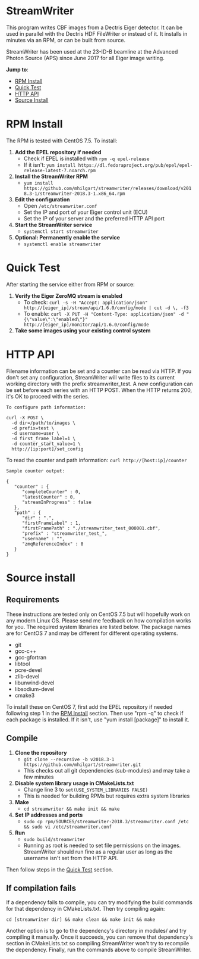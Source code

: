# StreamWriter

This program writes CBF images from a Dectris Eiger detector.  It can be used in parallel with the Dectris HDF FileWriter or instead of it.  It installs in minutes via an RPM, or can be built from source.

StreamWriter has been used at the 23-ID-B beamline at the Advanced Photon Source (APS) since June 2017 for all Eiger image writing.

**Jump to**:

- [RPM Install](#rpm-install)
- [Quick Test](#quick-test)
- [HTTP API](#http-api)
- [Source Install](#source-install)

# RPM Install

The RPM is tested with CentOS 7.5.  To install:

1. **Add the EPEL repository if needed**
   - Check if EPEL is installed with ``rpm -q epel-release``
   - If it isn't: ``yum install https://dl.fedoraproject.org/pub/epel/epel-release-latest-7.noarch.rpm``
2. **Install the StreamWriter RPM**
   - ``yum install https://github.com/mhilgart/streamwriter/releases/download/v2018.3-1/streamwriter-2018.3-1.x86_64.rpm``
3. **Edit the configuration**
   - Open ``/etc/streamwriter.conf``
   - Set the IP and port of your Eiger control unit (ECU)
   - Set the IP of your server and the preferred HTTP API port
4. **Start the StreamWriter service**
   - ``systemctl start streamwriter``
5. **Optional: Permanently enable the service**
   - ``systemctl enable streamwriter``

# Quick Test

After starting the service either from RPM or source:

1. **Verify the Eiger ZeroMQ stream is enabled**
   - To check: ``curl -s -H "Accept: application/json" http://[eiger_ip]/stream/api/1.6.0/config/mode | cut -d \, -f3``
   - To enable: ``curl -X PUT -H "Content-Type: application/json" -d "{\"value\":\"enabled\"}" http://[eiger_ip]/monitor/api/1.6.0/config/mode``
2. **Take some images using your existing control system**

# HTTP API

Filename information can be set and a counter can be read via HTTP.  If you don't set any configuration, StreamWriter will write files to its current working directory with the prefix streamwriter_test.  A new configuration can be set before each series with an HTTP POST.  When the HTTP returns 200, it's OK to proceed with the series.

```
To configure path information:

curl -X POST \
  -d dir=/path/to/images \
  -d prefix=test \
  -d username=user \
  -d first_frame_label=1 \
  -d counter_start_value=1 \
  http://[ip:port]/set_config
```

To read the counter and path information: ``curl http://[host:ip]/counter``

```
Sample counter output:

{
   "counter" : {
      "completeCounter" : 0,
      "latestCounter" : 0,
      "streamInProgress" : false
   },
   "path" : {
      "dir" : ".",
      "firstFrameLabel" : 1,
      "firstFramePath" : "./streamwriter_test_000001.cbf",
      "prefix" : "streamwriter_test_",
      "username" : "",
      "zmqReferenceIndex" : 0
   }
}
```

# Source install

## Requirements

These instructions are tested only on CentOS 7.5 but will hopefully work on any modern Linux OS.  Please send me feedback on how compilation works for you.  The required system libraries are listed below.  The package names are for CentOS 7 and may be different for different operating systems.

- git
- gcc-c++
- gcc-gfortran
- libtool
- pcre-devel
- zlib-devel
- libunwind-devel
- libsodium-devel
- cmake3

To install these on CentOS 7, first add the EPEL repository if needed following step 1 in the [RPM Install](#rpm-install) section.  Then use "rpm -q" to check if each package is installed.  If it isn't, use "yum install [package]" to install it.

## Compile

1. **Clone the repository**
   - ``git clone --recursive -b v2018.3-1 https://github.com/mhilgart/streamwriter.git``
   - This checks out all git dependencies (sub-modules) and may take a few minutes
2. **Disable system library usage in CMakeLists.txt**
   - Change line 3 to ``set(USE_SYSTEM_LIBRARIES FALSE)``
   - This is needed for building RPMs but requires extra system libraries
3. **Make**
   - ``cd streamwriter && make init && make``
4. **Set IP addresses and ports**
   - ``sudo cp rpm/SOURCES/streamwriter-2018.3/streamwriter.conf /etc && sudo vi /etc/streamwriter.conf``
5. **Run**
   - ``sudo build/streamwriter``
   - Running as root is needed to set file permissions on the images.  StreamWriter should run fine as a regular user as long as the username isn't set from the HTTP API.

Then follow steps in the [Quick Test](#quick-test) section.

## If compilation fails

If a dependency fails to compile, you can try modifying the build commands for that dependency in CMakeLists.txt.  Then try compiling again:

``cd [streamwriter dir] && make clean && make init && make``

Another option is to go to the dependency's directory in modules/ and try compiling it manually.  Once it succeeds, you can remove that dependency's section in CMakeLists.txt so compiling StreamWriter won't try to recompile the dependency.  Finally, run the commands above to compile StreamWriter.
